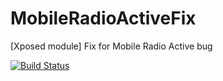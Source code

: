 # MobileRadioActiveFix
[Xposed module] Fix for Mobile Radio Active bug

[![Build Status](https://travis-ci.org/glauberlima/MobileRadioActiveFix.svg?branch=master)](https://travis-ci.org/glauberlima/MobileRadioActiveFix)